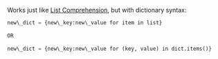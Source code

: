 


  
Works just like [List Comprehension](Programming--Python--1._Basic--1.7_Data_types--1.7.2_Lists--1.7.2.3_List_Comprehension.html), but with dictionary syntax:  
  

```python
new\_dict = {new\_key:new\_value for item in list}  
  
OR  
  
new\_dict = {new\_key:new\_value for (key, value) in dict.items()}
```
